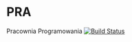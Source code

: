# PRA
Pracownia Programowania 
[![Build Status](https://travis-ci.org/kacpur96/PRA.svg?branch=master)](https://travis-ci.org/kacpur96/PRA)
